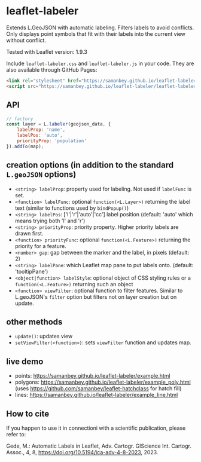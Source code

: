 # leaflet-labeler
Extends L.GeoJSON with automatic labeling. 
Filters labels to avoid conflicts. Only displays point symbols that fit with their labels into the current view without conflict.

Tested with Leaflet version: 1.9.3

Include `leaflet-labeler.css` and `leaflet-labeler.js` in your code. They are also available through GitHub Pages:
``` html
<link rel="stylesheet" href="https://samanbey.github.io/leaflet-labeler/leaflet-labeler.css" />
<script src="https://samanbey.github.io/leaflet-labeler/leaflet-labeler.js"></script>
```

## API
``` javascript
// factory
const layer = L.labeler(geojson_data, {
    labelProp: 'name', 
    labelPos: 'auto', 
    priorityProp: 'population'
}).addTo(map);
```

## creation options (in addition to the standard `L.geoJSON` options)
- `<string> labelProp`: property used for labeling. Not used if `labelFunc` is set.
- `<function> labelFunc`: optional `function(<L.Layer>)` returning the label text (similar to functions used by `bindPopup()`)
- `<string> labelPos`: ['l'|'r'|'auto'|'cc'] label position (default: 'auto' which means trying both 'l' and 'r')
- `<string> priorityProp`: priority property. Higher priority labels are drawn first.
- `<function> priorityFunc`: optional `function(<L.Feature>)` returning the priority for a feature.
- `<number> gap`: gap between the marker and the label, in pixels (default: 2)
- `<string> labelPane`: which Leaflet map pane to put labels onto. (default: 'tooltipPane')
- `<object|function> labelStyle`: optional object of CSS styling rules or a `function(<L.Feature>)` returning such an object 
- `<function> viewFilter`: optional function to filter features. Similar to L.geoJSON's `filter` option but filters not on layer creation but on update.

## other methods
- `update()`: updates view
- `setViewFilter(<function>)`: sets `viewFilter` function and updates map.

## live demo
- points: https://samanbey.github.io/leaflet-labeler/example.html
- polygons: https://samanbey.github.io/leaflet-labeler/example_poly.html (uses https://github.com/samanbey/leaflet-hatchclass for hatch fill)
- lines: https://samanbey.github.io/leaflet-labeler/example_line.html

## How to cite

If you happen to use it in connectioni with a scientific publication, please refer to:

Gede, M.: Automatic Labels in Leaflet, Adv. Cartogr. GIScience Int. Cartogr. Assoc., 4, 8, https://doi.org/10.5194/ica-adv-4-8-2023, 2023. 